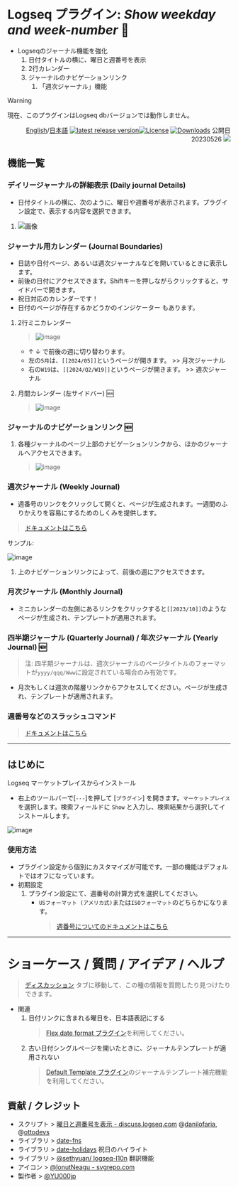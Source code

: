 # Logseq プラグイン: *Show weekday and week-number* 📆

- Logseqのジャーナル機能を強化
  1. 日付タイトルの横に、曜日と週番号を表示
  1. 2行カレンダー
  1. ジャーナルのナビゲーションリンク
     1. 「週次ジャーナル」機能

> [!WARNING]
>現在、このプラグインはLogseq dbバージョンでは動作しません。

<div align="right">

[English](https://github.com/YU000jp/logseq-plugin-show-weekday-and-week-number/)/[日本語](https://github.com/YU000jp/logseq-plugin-show-weekday-and-week-number/blob/main/readme.ja.md) [![latest release version](https://img.shields.io/github/v/release/YU000jp/logseq-plugin-show-weekday-and-week-number)](https://github.com/YU000jp/logseq-plugin-show-weekday-and-week-number/releases)[![License](https://img.shields.io/github/license/YU000jp/logseq-plugin-show-weekday-and-week-number?color=blue)](https://github.com/YU000jp/logseq-plugin-show-weekday-and-week-number/LICENSE)
[![Downloads](https://img.shields.io/github/downloads/YU000jp/logseq-plugin-show-weekday-and-week-number/total.svg)](https://github.com/YU000jp/logseq-plugin-show-weekday-and-week-number/releases) 公開日 20230526 <a href="https://www.buymeacoffee.com/yu000japan"><img src="https://img.buymeacoffee.com/button-api/?text=Buy me a pizza&emoji=🍕&slug=yu000japan&button_colour=FFDD00&font_colour=000000&font_family=Poppins&outline_colour=000000&coffee_colour=ffffff" /></a>
</div>

## 機能一覧

### デイリージャーナルの詳細表示 (Daily journal Details)

- 日付タイトルの横に、次のように、曜日や週番号が表示されます。プラグイン設定で、表示する内容を選択できます。

1. ![画像](https://github.com/YU000jp/logseq-plugin-show-weekday-and-week-number/assets/111847207/f47b8948-5e7a-4e16-a5ae-6966672742b1)

### ジャーナル用カレンダー (Journal Boundaries)

- 日誌や日付ページ、あるいは週次ジャーナルなどを開いているときに表示します。
- 前後の日付にアクセスできます。Shiftキーを押しながらクリックすると、サイドバーで開きます。
- 祝日対応のカレンダーです！
- 日付のページが存在するかどうかのインジケーター もあります。

1. 2行ミニカレンダー

   > ![image](https://github.com/YU000jp/logseq-plugin-show-weekday-and-week-number/assets/111847207/bf085523-89e7-4c2a-a7ef-9a260975bde8)
   - ↑ ↓ で前後の週に切り替わります。
   - 左の`5月`は、`[[2024/05]]`というページが開きます。 >> 月次ジャーナル
   - 右の`W19`は、`[[2024/Q2/W19]]`というページが開きます。 >> 週次ジャーナル

1. 月間カレンダー (左サイドバー) 🆕

   > ![image](https://github.com/user-attachments/assets/3f1c717b-82b0-4869-b9c2-6369d5a82b38)

### ジャーナルのナビゲーションリンク 🆕

1. 各種ジャーナルのページ上部のナビゲーションリンクから、ほかのジャーナルへアクセスできます。

   > ![image](https://github.com/user-attachments/assets/6beaf16a-3a6b-4846-aeaa-840816837da3)


### 週次ジャーナル (Weekly Journal)

- 週番号のリンクをクリックして開くと、ページが生成されます。一週間のふりかえりを容易にするためのしくみを提供します。

> [ドキュメントはこちら](https://github.com/YU000jp/logseq-plugin-show-weekday-and-week-number/wiki/%E9%80%B1%E6%AC%A1%E3%82%B8%E3%83%A3%E3%83%BC%E3%83%8A%E3%83%AB-(Weekly-Journal))

サンプル:

  ![image](https://github.com/YU000jp/logseq-plugin-show-weekday-and-week-number/assets/111847207/eb35708d-89e9-401d-a0b9-9ff8e49bb290)

1. 上のナビゲーションリンクによって、前後の週にアクセスできます。

### 月次ジャーナル (Monthly Journal)

- ミニカレンダーの左側にあるリンクをクリックすると`[[2023/10]]`のようなページが生成され、テンプレートが適用されます。

### 四半期ジャーナル (Quarterly Journal) / 年次ジャーナル (Yearly Journal) 🆕

> 注: 四半期ジャーナルは、週次ジャーナルのページタイトルのフォーマットが`yyyy/qqq/Www`に設定されている場合のみ有効です。
- 月次もしくは週次の階層リンクからアクセスしてください。ページが生成され、テンプレートが適用されます。

### 週番号などのスラッシュコマンド

> [ドキュメントはこちら](https://github.com/YU000jp/logseq-plugin-show-weekday-and-week-number/wiki/Slash-Command)

---

## はじめに

Logseq マーケットプレイスからインストール
  - 右上のツールバーで[`---`]を押して [`プラグイン`] を開きます。`マーケットプレイス` を選択します。検索フィールドに `Show` と入力し、検索結果から選択してインストールします。

   ![image](https://github.com/YU000jp/logseq-plugin-show-weekday-and-week-number/assets/111847207/6bd1d650-f3ce-4962-aa22-4cd3839d0466)

### 使用方法

- プラグイン設定から個別にカスタマイズが可能です。一部の機能はデフォルトではオフになっています。
- 初期設定
  1. プラグイン設定にて、週番号の計算方式を選択してください。
     - `USフォーマット (アメリカ式)`または`ISOフォーマット`のどちらかになります。
       > [週番号についてのドキュメントはこちら](https://github.com/YU000jp/logseq-plugin-show-weekday-and-week-number/wiki/%E9%80%B1%E7%95%AA%E5%8F%B7%E3%83%95%E3%82%A9%E3%83%BC%E3%83%9E%E3%83%83%E3%83%88%E3%81%AE%E9%81%B8%E6%8A%9E%E8%82%A2-(Japanese))

---

# ショーケース / 質問 / アイデア / ヘルプ

> [ディスカッション](https://github.com/YU000jp/logseq-plugin-show-weekday-and-week-number/discussions) タブに移動して、この種の情報を質問したり見つけたりできます。

- 関連
  1. 日付リンクに含まれる曜日を、日本語表記にする
     > [Flex date format プラグイン](https://github.com/YU000jp/logseq-plugin-flex-date-format)を利用してください。
  1. 古い日付シングルページを開いたときに、ジャーナルテンプレートが適用されない
     > [Default Template プラグイン](https://github.com/YU000jp/logseq-plugin-default-template)のジャーナルテンプレート補完機能を利用してください。

## 貢献 / クレジット

- スクリプト > [曜日と週番号を表示 - discuss.logseq.com](https://discuss.logseq.com/t/show-week-day-and-week-number/12685/18) @[danilofaria](https://discuss.logseq.com/u/danilofaria/), @[ottodevs](https://discuss.logseq.com/u/ottodevs/)
- ライブラリ > [date-fns](https://date-fns.org/)
- ライブラリ > [date-holidays](https://github.com/commenthol/date-holidays) 祝日のハイライト
- ライブラリ > [@sethyuan/ logseq-l10n](https://github.com/sethyuan/logseq-l10n) 翻訳機能
- アイコン > [@IonutNeagu - svgrepo.com](https://www.svgrepo.com/svg/490868/monday)
- 製作者 > [@YU000jp](https://github.com/YU000jp)
